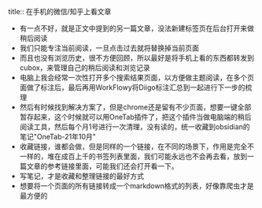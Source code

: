 title:: 在手机的微信/知乎上看文章

- 有一点不好，就是正文中提到的另一篇文章，没法新建标签页在后台打开来做稍后阅读
- 我们只能专注当前阅读，一旦点击过去就将替换掉当前页面
- 而且也没有浏览历史，很不方便回顾，所以最好是将手机上看的东西都转发到cubox，来管理自己的稍后阅读和浏览记录
- 电脑上我会经常一次性打开多个搜索结果页面，以方便做主题阅读，在多个页面做了标注后，最后再用WorkFlowy将Diigo标注汇总到一起进行下一步的梳理
- 然后有时候找到解决方案了，但是chrome还是留有不少页面，想要一键全部暂存起来，这个时候就可以用OneTab插件了，把这个插件当做电脑端的稍后阅读工具，然后每个月1号进行一次清理，没有读的，统一收藏到obsidian的笔记"OneTab-21年10月"
- 收藏链接，谁都会做，但是同样的一个链接，在不同的场景下，作用是完全不一样的，堆在成百上千的书签列表里面，我们可能永远也不会再去看，放到一篇文章的参考链接里面，可能我们还会打开看一下。
- 写笔记，才是收藏和整理链接的最好方式
- 想要将一个页面的所有链接转成一个markdown格式的列表，好像靠爬虫才是最方便的